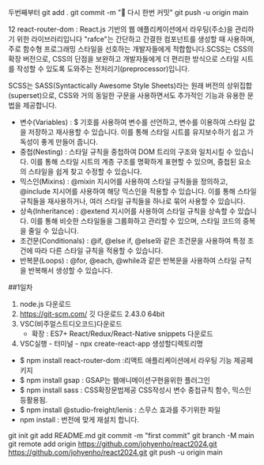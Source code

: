 두번째부터
git add .
git commit -m "😤 다시 한번 커밋"
git push -u origin main


12
react-router-dom : React.js 기반의 웹 애플리케이션에서 라우팅(주소)을 관리하기 위한 라이브러리입니다
"rafce"는 간단하고 간결한 컴포넌트를 생성할 때 사용하며, 주로 함수형 프로그래밍 스타일을 선호하는 개발자들에게 적합합니다.SCSS는 CSS의 확장 버전으로, CSS의 단점을 보완하고 개발자들에게 더 편리한 방식으로 스타일 시트를 작성할 수 있도록 도와주는 전처리기(preprocessor)입니다. 
                                

SCSS는 SASS(Syntactically Awesome Style Sheets)라는 원래 버전의 상위집합(superset)으로, CSS와 거의 동일한 구문을 사용하면서도 추가적인 기능과 유용한 문법을 제공합니다. 
                            
- 변수(Variables) : $ 기호를 사용하여 변수를 선언하고, 변수를 이용하여 스타일 값을 저장하고 재사용할 수 있습니다. 이를 통해 스타일 시트를 유지보수하기 쉽고 가독성이 좋게 만들어 줍니다.
- 중첩(Nesting) : 스타일 규칙을 중첩하여 DOM 트리의 구조와 일치시킬 수 있습니다. 이를 통해 스타일 시트의 계층 구조를 명확하게 표현할 수 있으며, 중첩된 요소의 스타일을 쉽게 찾고 수정할 수 있습니다.
- 믹스인(Mixins) : @mixin 지시어를 사용하여 스타일 규칙들을 정의하고, @include 지시어를 사용하여 해당 믹스인을 적용할 수 있습니다. 이를 통해 스타일 규칙들을 재사용하거나, 여러 스타일 규칙들을 하나로 묶어 사용할 수 있습니다.
- 상속(Inheritance) : @extend 지시어를 사용하여 스타일 규칙을 상속할 수 있습니다. 이를 통해 비슷한 스타일들을 그룹화하고 관리할 수 있으며, 스타일 코드의 중복을 줄일 수 있습니다.
- 조건문(Conditionals) : @if, @else if, @else와 같은 조건문을 사용하여 특정 조건에 따라 다른 스타일 규칙을 적용할 수 있습니다.
- 반복문(Loops) : @for, @each, @while과 같은 반복문을 사용하여 스타일 규칙을 반복해서 생성할 수 있습니다.



##1일차
1. node.js 다운로드
2. https://git-scm.com/  깃 다운로드 2.43.0  64bit
3. VSC(비주얼스트디오코드)다운로드
   - 확장 : ES7+ React/Redux/React-Native snippets 다운로드
4. VSC실행 - 터미널 -  npx create-react-app 생성할디렉토리명

- $ npm install react-router-dom :리액트 애플리케이션에서 라우팅 기능 제공페키지
- $ npm install gsap : GSAP는 웹애니메이션구현을위한 플러그인
- $ npm install sass : CSS확장문법제공 CSS작성시 변수 중첩규칙 함수, 믹스인등활용됨.
- $ npm install @studio-freight/lenis : 스무스 효과를 주기위한 파일
- npm install : 번전에 맞게 재설치 합니다.


git init
git add README.md
git commit -m "first commit"
git branch -M main
git remote add origin https://github.com/johyenho/react2024.git
                      https://github.com/johyenho/react2024.git
git push -u origin main